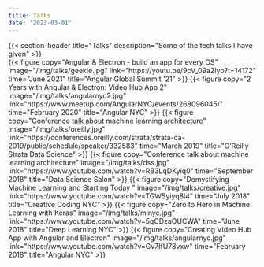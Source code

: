 ```yaml
---
title: Talks
date: '2023-03-01'
---
```


<div class="section">
{{< section-header title="Talks" description="Some of the tech talks I have given" >}}

<div class="gallery-div">
{{< figure
  copy="Angular & Electron - build an app for every OS"
  image="/img/talks/geekle.jpg"
  link="https://youtu.be/9cV_09a2Iyo?t=14172"
  time="June 2021"
  title="Angular Global Summit '21"
>}}
{{< figure
  copy="2 Years with Angular & Electron: Video Hub App 2"
  image="/img/talks/angularnyc2.jpg"
  link="https://www.meetup.com/AngularNYC/events/268096045/"
  time="February 2020"
  title="Angular NYC"
>}}
{{< figure
  copy="Conference talk about machine learning architecture"
  image="/img/talks/oreilly.jpg"
  link="https://conferences.oreilly.com/strata/strata-ca-2019/public/schedule/speaker/332583"
  time="March 2019"
  title="O’Reilly Strata Data Science"
>}}
{{< figure
  copy="Conference talk about machine learning architecture"
  image="/img/talks/dss.jpg"
  link="https://www.youtube.com/watch?v=RB3LqDKyiq0"
  time="September 2018"
  title="Data Science Salon"
>}}
{{< figure
  copy="Demystifying Machine Learning and Starting Today "
  image="/img/talks/creative.jpg"
  link="https://www.youtube.com/watch?v=TGWSyiyq8l4"
  time="July 2018"
  title="Creative Coding NYC"
>}}
{{< figure
  copy="Zero to Hero in Machine Learning with Keras"
  image="/img/talks/mlnyc.jpg"
  link="https://www.youtube.com/watch?v=5qCDzaOUCWA"
  time="June 2018"
  title="Deep Learning NYC"
>}}
{{< figure
  copy="Creating Video Hub App with Angular and Electron"
  image="/img/talks/angularnyc.jpg"
  link="https://www.youtube.com/watch?v=Gv7IfU78vxw"
  time="February 2018"
  title="Angular NYC"
>}}

</div>

</div>
